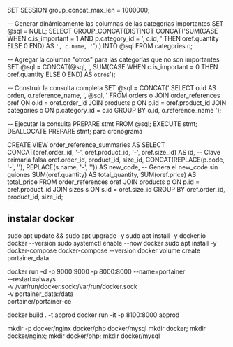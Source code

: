 SET SESSION group_concat_max_len = 1000000;

-- Generar dinámicamente las columnas de las categorías importantes
SET @sql = NULL;
SELECT GROUP_CONCAT(DISTINCT
    CONCAT('SUM(CASE WHEN c.is_important = 1 AND p.category_id = ', c.id, ' THEN oref.quantity ELSE 0 END) AS `', c.name, '`')
) INTO @sql
FROM categories c;

-- Agregar la columna "otros" para las categorías que no son importantes
SET @sql = CONCAT(@sql, ',
    SUM(CASE WHEN c.is_important = 0 THEN oref.quantity ELSE 0 END) AS `otros`');

-- Construir la consulta completa
SET @sql = CONCAT('
    SELECT o.id AS orden, o.reference_name, ', @sql, '
    FROM orders o
    JOIN order_references oref ON o.id = oref.order_id
    JOIN products p ON p.id = oref.product_id
    JOIN categories c ON p.category_id = c.id
    GROUP BY o.id, o.reference_name
');

-- Ejecutar la consulta
PREPARE stmt FROM @sql;
EXECUTE stmt;
DEALLOCATE PREPARE stmt;
para cronograma



CREATE VIEW order_reference_summaries AS
SELECT 
    CONCAT(oref.order_id, '-', oref.product_id, '-', oref.size_id) AS id, -- Clave primaria falsa
    oref.order_id,
    product_id,
    size_id,
    CONCAT(REPLACE(p.code, '-', ''), REPLACE(s.name, '-', '')) AS new_code, -- Genera el new_code sin guiones
    SUM(oref.quantity) AS total_quantity,
    SUM(oref.price) AS total_price
FROM order_references oref
JOIN products p ON p.id = oref.product_id
JOIN sizes s ON s.id = oref.size_id
GROUP BY oref.order_id, product_id, size_id;





## instalar docker
sudo apt update && sudo apt upgrade -y
sudo apt install -y docker.io
docker --version
sudo systemctl enable --now docker
sudo apt install -y docker-compose
docker-compose --version
docker volume create portainer_data



docker run -d -p 9000:9000 -p 8000:8000 --name=portainer \
    --restart=always \
    -v /var/run/docker.sock:/var/run/docker.sock \
    -v portainer_data:/data \
    portainer/portainer-ce





docker build . -t abprod
docker run -it -p 8100:8000 abprod



mkdir -p docker/nginx docker/php docker/mysql
mkdir docker; mkdir docker/nginx; mkdir docker/php; mkdir docker/mysql